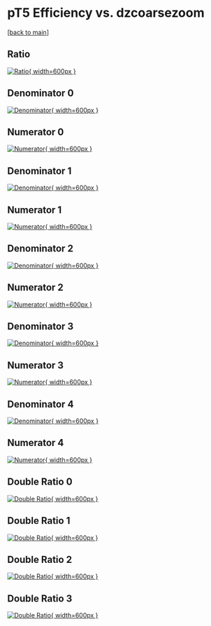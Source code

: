 # pT5 Efficiency vs. dzcoarsezoom

[[back to main](./)]



## Ratio

[![Ratio](../mtv/var/pT5_vtr_321_0_eff_dzcoarsezoom.png){ width=600px }](../mtv/var/pT5_vtr_321_0_eff_dzcoarsezoom.pdf)

## Denominator 0

[![Denominator](../mtv/den/pT5_vtr_321_0_eff_dzcoarsezoom_den0.png){ width=600px }](../mtv/den/pT5_vtr_321_0_eff_dzcoarsezoom_den0.pdf)

## Numerator 0

[![Numerator](../mtv/num/pT5_vtr_321_0_eff_dzcoarsezoom_num0.png){ width=600px }](../mtv/num/pT5_vtr_321_0_eff_dzcoarsezoom_num0.pdf)

## Denominator 1

[![Denominator](../mtv/den/pT5_vtr_321_0_eff_dzcoarsezoom_den1.png){ width=600px }](../mtv/den/pT5_vtr_321_0_eff_dzcoarsezoom_den1.pdf)

## Numerator 1

[![Numerator](../mtv/num/pT5_vtr_321_0_eff_dzcoarsezoom_num1.png){ width=600px }](../mtv/num/pT5_vtr_321_0_eff_dzcoarsezoom_num1.pdf)

## Denominator 2

[![Denominator](../mtv/den/pT5_vtr_321_0_eff_dzcoarsezoom_den2.png){ width=600px }](../mtv/den/pT5_vtr_321_0_eff_dzcoarsezoom_den2.pdf)

## Numerator 2

[![Numerator](../mtv/num/pT5_vtr_321_0_eff_dzcoarsezoom_num2.png){ width=600px }](../mtv/num/pT5_vtr_321_0_eff_dzcoarsezoom_num2.pdf)

## Denominator 3

[![Denominator](../mtv/den/pT5_vtr_321_0_eff_dzcoarsezoom_den3.png){ width=600px }](../mtv/den/pT5_vtr_321_0_eff_dzcoarsezoom_den3.pdf)

## Numerator 3

[![Numerator](../mtv/num/pT5_vtr_321_0_eff_dzcoarsezoom_num3.png){ width=600px }](../mtv/num/pT5_vtr_321_0_eff_dzcoarsezoom_num3.pdf)

## Denominator 4

[![Denominator](../mtv/den/pT5_vtr_321_0_eff_dzcoarsezoom_den4.png){ width=600px }](../mtv/den/pT5_vtr_321_0_eff_dzcoarsezoom_den4.pdf)

## Numerator 4

[![Numerator](../mtv/num/pT5_vtr_321_0_eff_dzcoarsezoom_num4.png){ width=600px }](../mtv/num/pT5_vtr_321_0_eff_dzcoarsezoom_num4.pdf)

## Double Ratio 0

[![Double Ratio](../mtv/ratio/pT5_vtr_321_0_eff_dzcoarsezoom_ratio0.png){ width=600px }](../mtv/ratio/pT5_vtr_321_0_eff_dzcoarsezoom_ratio0.pdf)

## Double Ratio 1

[![Double Ratio](../mtv/ratio/pT5_vtr_321_0_eff_dzcoarsezoom_ratio1.png){ width=600px }](../mtv/ratio/pT5_vtr_321_0_eff_dzcoarsezoom_ratio1.pdf)

## Double Ratio 2

[![Double Ratio](../mtv/ratio/pT5_vtr_321_0_eff_dzcoarsezoom_ratio2.png){ width=600px }](../mtv/ratio/pT5_vtr_321_0_eff_dzcoarsezoom_ratio2.pdf)

## Double Ratio 3

[![Double Ratio](../mtv/ratio/pT5_vtr_321_0_eff_dzcoarsezoom_ratio3.png){ width=600px }](../mtv/ratio/pT5_vtr_321_0_eff_dzcoarsezoom_ratio3.pdf)

